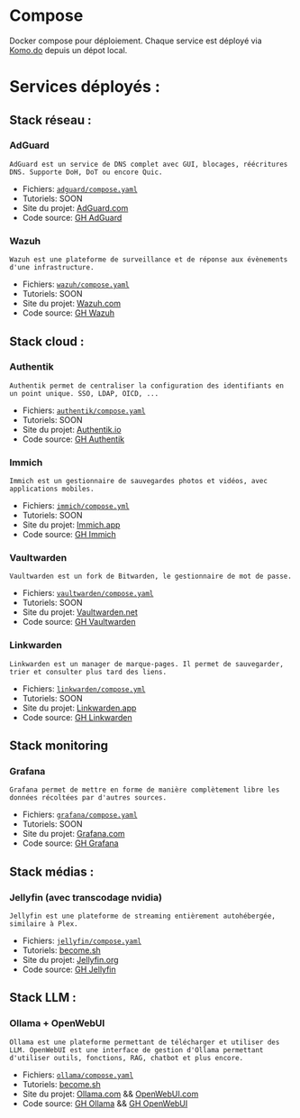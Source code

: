 # Compose

Docker compose pour déploiement. Chaque service est déployé via [Komo.do](https://komo.do/) depuis un dépot local.


# Services déployés :

## Stack réseau :

### AdGuard

    AdGuard est un service de DNS complet avec GUI, blocages, réécritures DNS. Supporte DoH, DoT ou encore Quic.

- Fichiers: [`adguard/compose.yaml`](adguard/compose.yaml)
- Tutoriels: SOON
- Site du projet: [AdGuard.com](https://adguard.com/fr/adguard-home/overview.html)
- Code source: [GH AdGuard](https://github.com/AdguardTeam/AdGuardHome)

### Wazuh

    Wazuh est une plateforme de surveillance et de réponse aux évènements d'une infrastructure.

- Fichiers: [`wazuh/compose.yaml`](wazuh/compose.yaml)
- Tutoriels: SOON
- Site du projet: [Wazuh.com](https://wazuh.com/)
- Code source: [GH Wazuh](https://github.com/Wazuh/Wazuh)


## Stack cloud :

### Authentik

    Authentik permet de centraliser la configuration des identifiants en un point unique. SSO, LDAP, OICD, ...

- Fichiers: [`authentik/compose.yaml`](authentik/compose.yaml)
- Tutoriels: SOON
- Site du projet: [Authentik.io](https://goauthentik.io/)
- Code source: [GH Authentik](https://github.com/goauthentik/authentik)

### Immich

    Immich est un gestionnaire de sauvegardes photos et vidéos, avec applications mobiles.

- Fichiers: [`immich/compose.yml`](immich/compose.yml)
- Tutoriels: SOON
- Site du projet: [Immich.app](https://immich.app/)
- Code source: [GH Immich](https://github.com/immich-app/immich)

### Vaultwarden

    Vaultwarden est un fork de Bitwarden, le gestionnaire de mot de passe.

- Fichiers: [`vaultwarden/compose.yaml`](vaultwarden/compose.yaml)
- Tutoriels: SOON
- Site du projet: [Vaultwarden.net](https://www.vaultwarden.net/)
- Code source: [GH Vaultwarden](https://github.com/dani-garcia/vaultwarden)

### Linkwarden

    Linkwarden est un manager de marque-pages. Il permet de sauvegarder, trier et consulter plus tard des liens.

- Fichiers: [`linkwarden/compose.yml`](linkwarden/compose.yml)
- Tutoriels: SOON
- Site du projet: [Linkwarden.app](https://linkwarden.app/)
- Code source: [GH Linkwarden](https://github.com/linkwarden/linkwarden)

## Stack monitoring

### Grafana

    Grafana permet de mettre en forme de manière complètement libre les données récoltées par d'autres sources.

- Fichiers: [`grafana/compose.yaml`](grafana/compose.yaml)
- Tutoriels: SOON
- Site du projet: [Grafana.com](https://grafana.com/)
- Code source: [GH Grafana](https://github.com/grafana/grafana)


## Stack médias :

### Jellyfin (avec transcodage nvidia)

    Jellyfin est une plateforme de streaming entièrement autohébergée, similaire à Plex.

- Fichiers: [`jellyfin/compose.yaml`](jellyfin/compose.yaml)
- Tutoriels: [become.sh](https://docs.become.sh/services/jellyfin/)
- Site du projet: [Jellyfin.org](https://jellyfin.org/)
- Code source: [GH Jellyfin](https://github.com/jellyfin/jellyfin)

## Stack LLM :

### Ollama + OpenWebUI

    Ollama est une plateforme permettant de télécharger et utiliser des LLM. OpenWebUI est une interface de gestion d'Ollama permettant d'utiliser outils, fonctions, RAG, chatbot et plus encore.

- Fichiers: [`ollama/compose.yaml`](ollama/compose.yaml)
- Tutoriels: [become.sh](https://docs.become.sh/services/ollama/)
- Site du projet: [Ollama.com](https://ollama.com/) && [OpenWebUI.com](https://openwebui.com/)
- Code source: [GH Ollama](https://github.com/ollama/ollama) && [GH OpenWebUI](https://github.com/open-webui/open-webui)